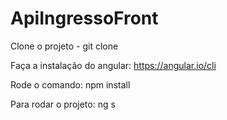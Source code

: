 # ApiIngressoFront

Clone o projeto - git clone

Faça a instalação do angular: https://angular.io/cli

Rode o comando: npm install

Para rodar o projeto: ng s
